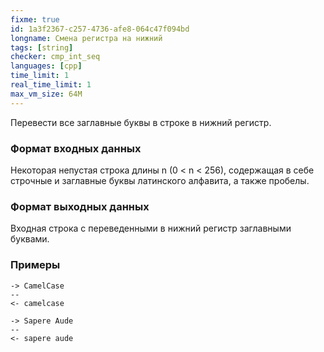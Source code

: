 ```yaml
---
fixme: true
id: 1a3f2367-c257-4736-afe8-064c47f094bd
longname: Смена регистра на нижний
tags: [string]
checker: cmp_int_seq
languages: [cpp]
time_limit: 1
real_time_limit: 1
max_vm_size: 64M
---
```


Перевести все заглавные буквы в строке в нижний регистр.

### Формат входных данных

Некоторая непустая строка длины n (0 < n < 256), содержащая в себе строчные и заглавные буквы латинского алфавита, а также пробелы.

### Формат выходных данных

Входная строка с переведенными в нижний регистр заглавными буквами.

### Примеры

```
-> CamelCase
--
<- camelcase
```

```
-> Sapere Aude
--
<- sapere aude
```
